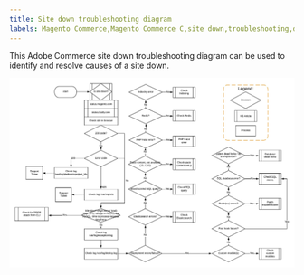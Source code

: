 ```yaml
---
title: Site down troubleshooting diagram
labels: Magento Commerce,Magento Commerce C,site down,troubleshooting,diagram,Adobe Commerce
---
```


This Adobe Commerce site down troubleshooting diagram can be used to identify and resolve causes of a site down.

![site down troubleshooting diagram image](assets/updated_site_down_6.jpeg)
